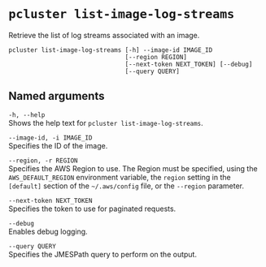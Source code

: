 # `pcluster list-image-log-streams`<a name="pcluster.list-image-log-streams-v3"></a>

Retrieve the list of log streams associated with an image\.

```
pcluster list-image-log-streams [-h] --image-id IMAGE_ID
                                [--region REGION]
                                [--next-token NEXT_TOKEN] [--debug]
                                [--query QUERY]
```

## Named arguments<a name="pcluster-v3.list-image-log-streams.namedargs"></a>

`-h, --help`  
Shows the help text for `pcluster list-image-log-streams`\.

`--image-id, -i IMAGE_ID`  
Specifies the ID of the image\.

`--region, -r REGION`  
Specifies the AWS Region to use\. The Region must be specified, using the `AWS_DEFAULT_REGION` environment variable, the `region` setting in the `[default]` section of the `~/.aws/config` file, or the `--region` parameter\.

`--next-token NEXT_TOKEN`  
Specifies the token to use for paginated requests\.

`--debug`  
Enables debug logging\.

`--query QUERY`  
Specifies the JMESPath query to perform on the output\.